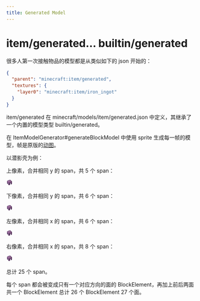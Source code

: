 ```yaml
---
title: Generated Model
---
```


# item/generated… builtin/generated

很多人第一次接触物品的模型都是从类似如下的 json 开始的：

```json
{
  "parent": "minecraft:item/generated",
  "textures": {
    "layer0": "minecraft:item/iron_ingot"
  }
}
```

item/generated 在 minecraft/models/item/generated.json 中定义，其继承了一个内置的模型类型 builtin/generated。

在 ItemModelGenerator#generateBlockModel 中使用 sprite 生成每一帧的模型，帧是原版的[动图](https://minecraft.wiki/w/Resource_pack#Animation)。

以潜影壳为例：

上像素，合并相同 y 的 span，共 5 个 span：

![down](shulker_shell_up.png)

下像素，合并相同 y 的 span，共 6 个 span：

![down](shulker_shell_down.png)

左像素，合并相同 x 的 span，共 6 个 span：

![left](shulker_shell_left.png)

右像素，合并相同 x 的 span，共 8 个 span：

![right](shulker_shell_right.png)

总计 25 个 span。

每个 span 都会被变成只有一个对应方向的面的 BlockElement，再加上前后两面共一个 BlockElement 总计 26 个 BlockElement 27 个面。